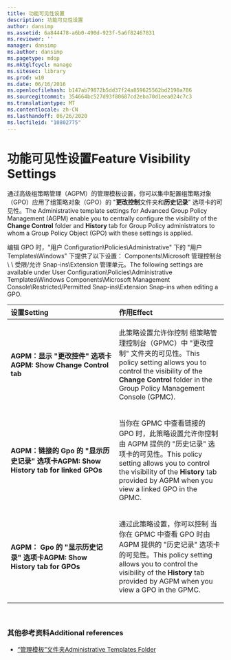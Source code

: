 ```yaml
---
title: 功能可见性设置
description: 功能可见性设置
author: dansimp
ms.assetid: 6a844478-a6b0-490d-923f-5a6f82467831
ms.reviewer: ''
manager: dansimp
ms.author: dansimp
ms.pagetype: mdop
ms.mktglfcycl: manage
ms.sitesec: library
ms.prod: w10
ms.date: 06/16/2016
ms.openlocfilehash: b147ab79872b5dd37f24a859625562bd2198a786
ms.sourcegitcommit: 354664bc527d93f80687cd2eba70d1eea024c7c3
ms.translationtype: MT
ms.contentlocale: zh-CN
ms.lasthandoff: 06/26/2020
ms.locfileid: "10802775"
---
```

# <span data-ttu-id="4ee36-103">功能可见性设置</span><span class="sxs-lookup"><span data-stu-id="4ee36-103">Feature Visibility Settings</span></span>


<span data-ttu-id="4ee36-104">通过高级组策略管理（AGPM）的管理模板设置，你可以集中配置组策略对象（GPO）应用了组策略对象（GPO）的 "**更改控制**文件夹和**历史记录**" 选项卡的可见性。</span><span class="sxs-lookup"><span data-stu-id="4ee36-104">The Administrative template settings for Advanced Group Policy Management (AGPM) enable you to centrally configure the visibility of the **Change Control** folder and **History** tab for Group Policy administrators to whom a Group Policy Object (GPO) with these settings is applied.</span></span>

<span data-ttu-id="4ee36-105">编辑 GPO 时，"用户 Configuration\\Policies\\Administrative" 下的 "用户 Templates\\Windows" 下提供了以下设置： Components\\Microsoft 管理控制台 \ \ 受限/允许 Snap-ins\\Extension 管理单元。</span><span class="sxs-lookup"><span data-stu-id="4ee36-105">The following settings are available under User Configuration\\Policies\\Administrative Templates\\Windows Components\\Microsoft Management Console\\Restricted/Permitted Snap-ins\\Extension Snap-ins when editing a GPO.</span></span>

<table>
<colgroup>
<col width="50%" />
<col width="50%" />
</colgroup>
<thead>
<tr class="header">
<th align="left"><span data-ttu-id="4ee36-106">设置</span><span class="sxs-lookup"><span data-stu-id="4ee36-106">Setting</span></span></th>
<th align="left"><span data-ttu-id="4ee36-107">作用</span><span class="sxs-lookup"><span data-stu-id="4ee36-107">Effect</span></span></th>
</tr>
</thead>
<tbody>
<tr class="odd">
<td align="left"><p><strong><span data-ttu-id="4ee36-108">AGPM：显示 "更改控件" 选项卡</span><span class="sxs-lookup"><span data-stu-id="4ee36-108">AGPM: Show Change Control tab</span></span></strong></p></td>
<td align="left"><p><span data-ttu-id="4ee36-109">此策略设置允许你控制 <strong> </strong> 组策略管理控制台（GPMC）中 "更改控制" 文件夹的可见性。</span><span class="sxs-lookup"><span data-stu-id="4ee36-109">This policy setting allows you to control the visibility of the <strong>Change Control</strong> folder in the Group Policy Management Console (GPMC).</span></span></p></td>
</tr>
<tr class="even">
<td align="left"><p><strong><span data-ttu-id="4ee36-110">AGPM：链接的 Gpo 的 "显示历史记录" 选项卡</span><span class="sxs-lookup"><span data-stu-id="4ee36-110">AGPM: Show History tab for linked GPOs</span></span></strong></p></td>
<td align="left"><p><span data-ttu-id="4ee36-111"><strong> </strong> 当你在 GPMC 中查看链接的 GPO 时，此策略设置允许你控制由 AGPM 提供的 "历史记录" 选项卡的可见性。</span><span class="sxs-lookup"><span data-stu-id="4ee36-111">This policy setting allows you to control the visibility of the <strong>History</strong> tab provided by AGPM when you view a linked GPO in the GPMC.</span></span></p></td>
</tr>
<tr class="odd">
<td align="left"><p><strong><span data-ttu-id="4ee36-112">AGPM： Gpo 的 "显示历史记录" 选项卡</span><span class="sxs-lookup"><span data-stu-id="4ee36-112">AGPM: Show History tab for GPOs</span></span></strong></p></td>
<td align="left"><p><span data-ttu-id="4ee36-113">通过此策略设置，你可以控制 <strong> </strong> 当你在 GPMC 中查看 GPO 时由 AGPM 提供的 "历史记录" 选项卡的可见性。</span><span class="sxs-lookup"><span data-stu-id="4ee36-113">This policy setting allows you to control the visibility of the <strong>History</strong> tab provided by AGPM when you view a GPO in the GPMC.</span></span></p></td>
</tr>
</tbody>
</table>

 

### <span data-ttu-id="4ee36-114">其他参考资料</span><span class="sxs-lookup"><span data-stu-id="4ee36-114">Additional references</span></span>

-   [<span data-ttu-id="4ee36-115">“管理模板”文件夹</span><span class="sxs-lookup"><span data-stu-id="4ee36-115">Administrative Templates Folder</span></span>](administrative-templates-folder-agpm30ops.md)

 

 





